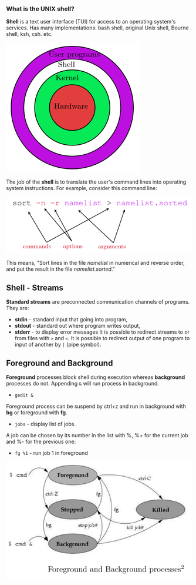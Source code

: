### What is the UNIX shell?
**Shell** is a text user interface (TUI) for access to an operating system's services. Has many implementations: bash shell, original Unix shell, Bourne shell, ksh, csh. etc.

![](/attachments/Pasted%20image%2020241008213709.png)

The job of the **shell** is to translate the user's command lines into operating system instructions.
For example, consider this command line:

![](/attachments/Pasted%20image%2020241008213838.png)

This means, "Sort lines in the file *namelist* in numerical and reverse order, and put the result in the file *namelist.sorted*."

## Shell - Streams
**Standard streams** are preconnected communication channels of programs. They are:
- **stdin** - standard input that going into program,
- **stdout** - standard out where program writes output,
- **stderr** - to display error messages
It is possible to redirect streams to or from files with `>` and `<`.
It is possible to redirect output of one program to input of another by `|` (pipe symbol).

## Foreground and Background
**Foreground** processes block shell during execution whereas **background** processes do not. Appending `&` will run process in background.
- `gedit &`

Foreground process can be suspend by ctrl+z and run in background with **bg** or foreground with **fg**.
- `jobs` - display list of jobs.

A job can be chosen by its number in the list with %, %+ for the current job and %- for the previous one:
- `fg %1` - run job 1 in foreground

![](/attachments/Pasted%20image%2020241008222311.png)

